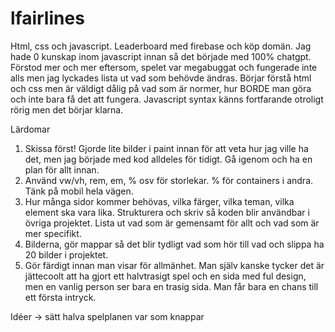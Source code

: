# lfairlines

Html, css och javascript. Leaderboard med firebase och köp domän. 
Jag hade 0 kunskap inom javascript innan så det började med 100% chatgpt. Förstod mer och mer eftersom, spelet var megabuggat och fungerade inte alls men jag lyckades lista ut vad som behövde ändras. Börjar förstå html och css men är väldigt dålig på vad som är normer, hur BORDE man göra och inte bara få det att fungera. Javascript syntax känns fortfarande otroligt rörig men det börjar klarna. 

Lärdomar
1. Skissa först! Gjorde lite bilder i paint innan för att veta hur jag ville ha det, men jag började med kod alldeles för tidigt. Gå igenom och ha en plan för allt innan.
2. Använd vw/vh, rem, em, % osv för storlekar. % för containers i andra. Tänk på mobil hela vägen.
3. Hur många sidor kommer behövas, vilka färger, vilka teman, vilka element ska vara lika. Strukturera och skriv så koden blir användbar i övriga projektet. Lista ut vad som är gemensamt för allt och vad som är mer specifikt. 
4. Bilderna, gör mappar så det blir tydligt vad som hör till vad och slippa ha 20 bilder i projektet. 
5. Gör färdigt innan man visar för allmänhet. Man själv kanske tycker det är jättecoolt att ha gjort ett halvtrasigt spel och en sida med ful design, men en vanlig person ser bara en trasig sida. Man får bara en chans till ett första intryck.

Idéer -> sätt halva spelplanen var som knappar 
